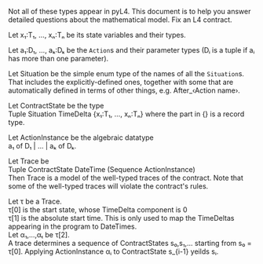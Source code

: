 Not all of these types appear in pyL4. This document is to help you answer detailed questions about the mathematical model. Fix an L4 contract.  

Let x₁:T₁, …, xₙ:Tₙ be its state variables and their types.  

Let a₁:D₁, …, aₖ:Dₖ be the `Action`s and their parameter types (Dᵢ is a tuple if aᵢ has more than one parameter).  

Let Situation be the simple enum type of the names of all the `Situation`s. That includes the explicitly-defined ones, together with some that are automatically defined in terms of other things, e.g. After\_‹Action name›.
  
Let ContractState be the type  
Tuple Situation TimeDelta {x₁:T₁, …, xₙ:Tₙ}
where the part in {} is a record type.

Let ActionInstance be the algebraic datatype  
a₁ of D₁ | … | aₖ of Dₖ.

Let Trace be  
Tuple ContractState DateTime (Sequence ActionInstance)  
Then Trace is a model of the well-typed traces of the contract. Note that some of the well-typed traces will violate the contract's rules.

Let τ be a Trace.  
τ[0] is the start state, whose TimeDelta component is 0  
τ[1] is the absolute start time. This is only used to map the TimeDeltas appearing in the program to DateTimes.  
Let α₁,...,αₜ be τ[2].  
A trace determines a sequence of ContractStates s₀,s₁,... starting from s₀ = τ[0]. Applying ActionInstance αᵢ to ContractState s_{i-1} yeilds sᵢ.




